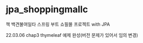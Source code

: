 # jpa_shoppingmallc

책 백견불여일타 스프링 부트 쇼필몰 프로젝트 with JPA

22.03.06 chap3 thymeleaf 예제 완성(버전 문제가 있어서 임의 변경)
